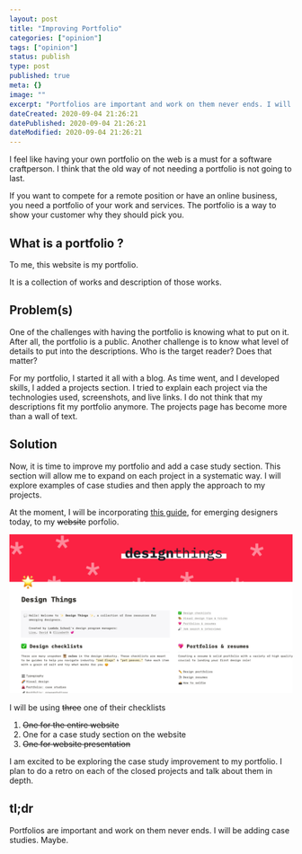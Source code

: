 ```yaml
---
layout: post
title: "Improving Portfolio"
categories: ["opinion"]
tags: ["opinion"]
status: publish
type: post
published: true
meta: {}
image: ""
excerpt: "Portfolios are important and work on them never ends. I will be adding case studies. Maybe."
dateCreated: 2020-09-04 21:26:21
datePublished: 2020-09-04 21:26:21
dateModified: 2020-09-04 21:26:21
---
```


I feel like having your own portfolio on the web is a must for a software craftperson. I think that the old way of not needing a portfolio is not going to last.

If you want to compete for a remote position or have an online business, you need a portfolio of your work and services. The portfolio is a way to show your customer why they should pick you.

## What is a portfolio ?

To me, this website is my portfolio.

It is a collection of works and description of those works.

## Problem(s)

One of the challenges with having the portfolio is knowing what to put on it. After all, the portfolio is a public. Another challenge is to know what level of details to put into the descriptions. Who is the target reader? Does that matter?

For my portfolio, I started it all with a blog. As time went, and I developed skills, I added a projects section. I tried to explain each project via the technologies used, screenshots, and live links. I do not think that my descriptions fit my portfolio anymore. The projects page has become more than a wall of text.

## Solution

Now, it is time to improve my portfolio and add a case study section. This section will allow me to expand on each project in a systematic way. I will explore examples of case studies and then apply the approach to my projects.

At the moment, I will be incorporating [this guide](https://designthings.fun), for emerging designers today, to my ~~website~~ porfolio.

![designthings.fun](/assets/images/2020-09-04/design-things.png)

I will be using ~~three~~ one of their checklists

1. ~~One for the entire website~~
2. One for a case study section on the website
3. ~~One for website presentation~~

I am excited to be exploring the case study improvement to my portfolio. I plan to do a retro on each of the closed projects and talk about them in depth.

## tl;dr

Portfolios are important and work on them never ends. I will be adding case studies. Maybe.
